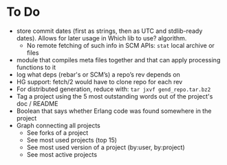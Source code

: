 # To Do

* store commit dates (first as strings, then as UTC and stdlib-ready dates). Allows for later usage in Which lib to use? algorithm.
    * No remote fetching of such info in SCM APIs: `stat` local archive or files
* module that compiles meta files together and that can apply processing functions to it
* log what deps (rebar's or SCM’s) a repo’s rev depends on
* HG support: fetch/2 would have to clone repo for each rev
* For distributed generation, reduce with: `tar jxvf gend_repo.tar.bz2`
* Tag a project using the 5 most outstanding words out of the project's doc / README
* Boolean that says whether Erlang code was found somewhere in the project
* Graph connecting all projects
    * See forks of a project
    * See most used projects (top 15)
    * See most used version of a project (by:user, by:project)
    * See most active projects
